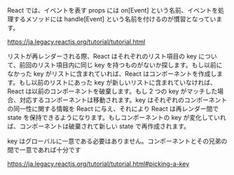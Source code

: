 React では、イベントを表す props には on[Event] という名前、イベントを処理するメソッドには handle[Event] という名前を付けるのが慣習となっています。

https://ja.legacy.reactjs.org/tutorial/tutorial.html

リストが再レンダーされる際、React はそれぞれのリスト項目の key について、前回のリスト項目内に同じ key を持つものがないか探します。もし以前になかった key がリストに含まれていれば、React はコンポーネントを作成します。もし以前のリストにあった key が新しいリストに含まれていなければ、React は以前のコンポーネントを破棄します。もし 2 つの key がマッチした場合、対応するコンポーネントは移動されます。key はそれぞれのコンポーネントの同一性に関する情報を React に与え、それにより React は再レンダー間で state を保持できるようになります。もしコンポーネントの key が変化していれば、コンポーネントは破棄されて新しい state で再作成されます。

key はグローバルに一意である必要はありません。コンポーネントとその兄弟の間で一意であれば十分です

https://ja.legacy.reactjs.org/tutorial/tutorial.html#picking-a-key



